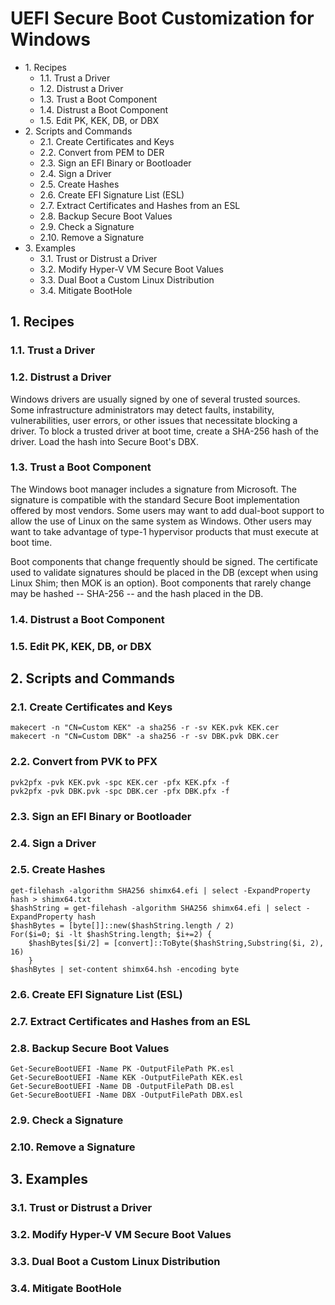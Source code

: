 # UEFI Secure Boot Customization for Windows
- 1\. Recipes
  - 1.1. Trust a Driver
  - 1.2. Distrust a Driver
  - 1.3. Trust a Boot Component
  - 1.4. Distrust a Boot Component
  - 1.5. Edit PK, KEK, DB, or DBX
- 2\. Scripts and Commands
	- 2.1. Create Certificates and Keys
	- 2.2. Convert from PEM to DER
	- 2.3. Sign an EFI Binary or Bootloader
	- 2.4. Sign a Driver
	- 2.5. Create Hashes
	- 2.6. Create EFI Signature List (ESL)
	- 2.7. Extract Certificates and Hashes from an ESL
	- 2.8. Backup Secure Boot Values
	- 2.9. Check a Signature
	- 2.10. Remove a Signature
- 3\. Examples
  - 3.1. Trust or Distrust a Driver
  - 3.2. Modify Hyper-V VM Secure Boot Values
  - 3.3. Dual Boot a Custom Linux Distribution
  - 3.4. Mitigate BootHole
  
## 1\. Recipes
### 1.1. Trust a Driver

### 1.2. Distrust a Driver
Windows drivers are usually signed by one of several trusted sources. Some infrastructure administrators may detect faults, instability, vulnerabilities, user errors, or other issues that necessitate blocking a driver. To block a trusted driver at boot time, create a SHA-256 hash of the driver. Load the hash into Secure Boot's DBX.

### 1.3. Trust a Boot Component
The Windows boot manager includes a signature from Microsoft. The signature is compatible with the standard Secure Boot implementation offered by most vendors. Some users may want to add dual-boot support to allow the use of Linux on the same system as Windows. Other users may want to take advantage of type-1 hypervisor products that must execute at boot time.

Boot components that change frequently should be signed. The certificate used to validate signatures should be placed in the DB (except when using Linux Shim; then MOK is an option). Boot components that rarely change may be hashed -- SHA-256 -- and the hash placed in the DB.

### 1.4. Distrust a Boot Component

### 1.5. Edit PK, KEK, DB, or DBX

## 2\. Scripts and Commands
### 2.1. Create Certificates and Keys
```
makecert -n "CN=Custom KEK" -a sha256 -r -sv KEK.pvk KEK.cer
makecert -n "CN=Custom DBK" -a sha256 -r -sv DBK.pvk DBK.cer
```

### 2.2. Convert from PVK to PFX
```
pvk2pfx -pvk KEK.pvk -spc KEK.cer -pfx KEK.pfx -f
pvk2pfx -pvk DBK.pvk -spc DBK.cer -pfx DBK.pfx -f
```

### 2.3. Sign an EFI Binary or Bootloader


### 2.4. Sign a Driver

### 2.5. Create Hashes
```
get-filehash -algorithm SHA256 shimx64.efi | select -ExpandProperty hash > shimx64.txt
$hashString = get-filehash -algorithm SHA256 shimx64.efi | select -ExpandProperty hash
$hashBytes = [byte[]]::new($hashString.length / 2)
For($i=0; $i -lt $hashString.length; $i+=2) {
	$hashBytes[$i/2] = [convert]::ToByte($hashString,Substring($i, 2), 16)
	}
$hashBytes | set-content shimx64.hsh -encoding byte
```

### 2.6. Create EFI Signature List (ESL)

### 2.7. Extract Certificates and Hashes from an ESL

### 2.8. Backup Secure Boot Values
```
Get-SecureBootUEFI -Name PK -OutputFilePath PK.esl
Get-SecureBootUEFI -Name KEK -OutputFilePath KEK.esl
Get-SecureBootUEFI -Name DB -OutputFilePath DB.esl
Get-SecureBootUEFI -Name DBX -OutputFilePath DBX.esl
```

### 2.9. Check a Signature

### 2.10. Remove a Signature

## 3\. Examples
### 3.1. Trust or Distrust a Driver

### 3.2. Modify Hyper-V VM Secure Boot Values

### 3.3. Dual Boot a Custom Linux Distribution

### 3.4. Mitigate BootHole
